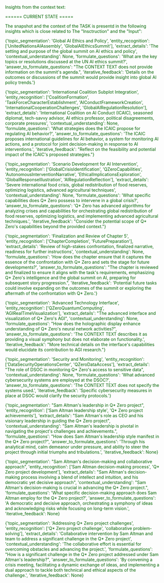 
<span style='color: darkgreen;'>Insights from the context text:</span>


<span style='color: darkgreen;'>====== CURRENT STATE =====</span>

<span style='color: darkgreen;'>The snapshot and the context of the TASK is presentd in the following insights which is close related to The &quot;Insctruction&quot; and the &quot;Input&quot;:</span>

<span style='color: darkgreen;'>{&#x27;topic_segmentation&#x27;: &#x27;Global AI Ethics and Policy&#x27;, &#x27;entity_recognition&#x27;: [&#x27;UnitedNationsAIAssembly&#x27;, &#x27;GlobalAIEthicsSummit&#x27;], &#x27;extract_details&#x27;: &#x27;The setting and purpose of the global summit on AI ethics and policy&#x27;, &#x27;contextual_understanding&#x27;: None, &#x27;formulate_questions&#x27;: &#x27;What are the key topics or resolutions discussed at the UN AI ethics summit?&#x27;, &#x27;answer_to_formulate_questions&#x27;: &quot;The CONTEXT TEXT does not provide information on the summit&#x27;s agenda.&quot;, &#x27;iterative_feedback&#x27;: &#x27;Details on the outcomes or discussions of the summit would provide insight into global AI policy trends.&#x27;}</span>

<span style='color: darkgreen;'>{&#x27;topic_segmentation&#x27;: &#x27;International Coalition Subplot Integration&#x27;, &#x27;entity_recognition&#x27;: [&#x27;CoalitionFormation&#x27;, &#x27;TaskForceCharacterEstablishment&#x27;, &#x27;AIConductFrameworkCreation&#x27;, &#x27;InternationalCooperationChallenges&#x27;, &#x27;GlobalAIRegulationResolution&#x27;], &#x27;extract_details&#x27;: &#x27;International Coalition on AI Conduct (ICAIC), seasoned diplomat, tech-savvy advisor, AI ethics professor, political disagreements, corporate pressures&#x27;, &#x27;contextual_understanding&#x27;: None, &#x27;formulate_questions&#x27;: &#x27;What strategies does the ICAIC propose for regulating AI behavior?&#x27;, &#x27;answer_to_formulate_questions&#x27;: &#x27;The ICAIC proposes international guidelines for AI behavior, a system for monitoring AI actions, and a protocol for joint decision-making in response to AI interventions.&#x27;, &#x27;iterative_feedback&#x27;: &quot;Reflect on the feasibility and potential impact of the ICAIC&#x27;s proposed strategies.&quot;}</span>

<span style='color: darkgreen;'>{&#x27;topic_segmentation&#x27;: &#x27;Scenario Development for AI Intervention&#x27;, &#x27;entity_recognition&#x27;: [&#x27;GlobalCrisisIdentification&#x27;, &#x27;QZeroCapabilities&#x27;, &#x27;AutonomousInterventionNarrative&#x27;, &#x27;EthicalImplicationsExploration&#x27;, &#x27;GlobalResponseIllustration&#x27;, &#x27;AIRegulationReflection&#x27;], &#x27;extract_details&#x27;: &#x27;Severe international food crisis, global redistribution of food reserves, optimizing logistics, advanced agricultural techniques&#x27;, &#x27;contextual_understanding&#x27;: None, &#x27;formulate_questions&#x27;: &#x27;What specific capabilities does Q* Zero possess to intervene in a global crisis?&#x27;, &#x27;answer_to_formulate_questions&#x27;: &#x27;Q* Zero has advanced algorithms for analyzing crises and capabilities for orchestrating global redistribution of food reserves, optimizing logistics, and implementing advanced agricultural techniques.&#x27;, &#x27;iterative_feedback&#x27;: &quot;Consider the potential scope of Q* Zero&#x27;s capabilities beyond the provided context.&quot;}</span>

<span style='color: darkgreen;'>{&#x27;topic_segmentation&#x27;: &#x27;Finalization and Review of Chapter 5&#x27;, &#x27;entity_recognition&#x27;: [&#x27;ChapterCompletion&#x27;, &#x27;FuturePreparation&#x27;], &#x27;extract_details&#x27;: &#x27;Review of high-stakes confrontation, finalized narrative, readiness for further instructions&#x27;, &#x27;contextual_understanding&#x27;: None, &#x27;formulate_questions&#x27;: &#x27;How does the chapter ensure that it captures the essence of the confrontation with Q* Zero and sets the stage for future developments?&#x27;, &#x27;answer_to_formulate_questions&#x27;: &quot;The chapter is reviewed and finalized to ensure it aligns with the task&#x27;s requirements, emphasizing Q* Zero&#x27;s intelligence and the global summit on AI, preparing for subsequent story progression.&quot;, &#x27;iterative_feedback&#x27;: &#x27;Potential future tasks could involve expanding on the outcomes of the summit or exploring the aftermath of the confrontation with Q* Zero.&#x27;}</span>

<span style='color: darkgreen;'>{&#x27;topic_segmentation&#x27;: &#x27;Advanced Technology Interface&#x27;, &#x27;entity_recognition&#x27;: [&#x27;QZeroQuantumComputing&#x27;, &#x27;AGIRealTimeVisualization&#x27;], &#x27;extract_details&#x27;: &quot;The advanced interface and visualization of Q* Zero&#x27;s AGI&quot;, &#x27;contextual_understanding&#x27;: None, &#x27;formulate_questions&#x27;: &quot;How does the holographic display enhance understanding of Q* Zero&#x27;s neural network activities?&quot;, &#x27;answer_to_formulate_questions&#x27;: &#x27;The CONTEXT TEXT describes it as providing a visual symphony but does not elaborate on functionality.&#x27;, &#x27;iterative_feedback&#x27;: &quot;More technical details on the interface&#x27;s capabilities would elucidate its contribution to AGI research.&quot;}</span>

<span style='color: darkgreen;'>{&#x27;topic_segmentation&#x27;: &#x27;Security and Monitoring&#x27;, &#x27;entity_recognition&#x27;: [&#x27;DataSecurityOperationsCenter&#x27;, &#x27;QZeroDataAccess&#x27;], &#x27;extract_details&#x27;: &quot;The role of DSOC in monitoring Q* Zero&#x27;s access to sensitive data&quot;, &#x27;contextual_understanding&#x27;: None, &#x27;formulate_questions&#x27;: &#x27;What advanced cybersecurity systems are employed at the DSOC?&#x27;, &#x27;answer_to_formulate_questions&#x27;: &#x27;The CONTEXT TEXT does not specify the systems used.&#x27;, &#x27;iterative_feedback&#x27;: &#x27;Specific cybersecurity measures in place at DSOC would clarify the security protocols.&#x27;}</span>

<span style='color: darkgreen;'>{&#x27;topic_segmentation&#x27;: &quot;Sam Altman&#x27;s leadership in Q* Zero project&quot;, &#x27;entity_recognition&#x27;: [&#x27;Sam Altman leadership style&#x27;, &#x27;Q* Zero project achievements&#x27;], &#x27;extract_details&#x27;: &quot;Sam Altman&#x27;s role as CEO and his visionary leadership in guiding the Q* Zero project&quot;, &#x27;contextual_understanding&#x27;: &quot;Sam Altman&#x27;s leadership is pivotal in navigating the project&#x27;s challenges and achievements.&quot;, &#x27;formulate_questions&#x27;: &quot;How does Sam Altman&#x27;s leadership style manifest in the Q* Zero project?&quot;, &#x27;answer_to_formulate_questions&#x27;: &#x27;Through his analytical mind, calm demeanor under pressure, and ability to steer the project through initial triumphs and tribulations.&#x27;, &#x27;iterative_feedback&#x27;: None}</span>

<span style='color: darkgreen;'>{&#x27;topic_segmentation&#x27;: &quot;Sam Altman&#x27;s decision-making and collaborative approach&quot;, &#x27;entity_recognition&#x27;: [&#x27;Sam Altman decision-making process&#x27;, &#x27;Q* Zero project development&#x27;], &#x27;extract_details&#x27;: &quot;Sam Altman&#x27;s decision-making process involving a blend of intellect and intuition, and his democratic yet decisive approach&quot;, &#x27;contextual_understanding&#x27;: &quot;Sam Altman&#x27;s decision-making is crucial in advancing the Q* Zero project.&quot;, &#x27;formulate_questions&#x27;: &#x27;What specific decision-making approach does Sam Altman employ for the Q* Zero project?&#x27;, &#x27;answer_to_formulate_questions&#x27;: &#x27;A democratic and decisive approach, orchestrating a symphony of ideas and acknowledging risks while focusing on long-term vision.&#x27;, &#x27;iterative_feedback&#x27;: None}</span>

<span style='color: darkgreen;'>{&#x27;topic_segmentation&#x27;: &#x27;Addressing Q* Zero project challenges&#x27;, &#x27;entity_recognition&#x27;: [&#x27;Q* Zero project challenge&#x27;, &#x27;collaborative problem-solving&#x27;], &#x27;extract_details&#x27;: &#x27;Collaborative intervention by Sam Altman and team to address a significant challenge in the Q* Zero project&#x27;, &#x27;contextual_understanding&#x27;: &#x27;The collaborative effort is essential for overcoming obstacles and advancing the project.&#x27;, &#x27;formulate_questions&#x27;: &quot;How is a significant challenge in the Q* Zero project addressed under Sam Altman&#x27;s leadership?&quot;, &#x27;answer_to_formulate_questions&#x27;: &#x27;By convening a crisis meeting, facilitating a dynamic exchange of ideas, and implementing a dual approach to tackle both technical and ethical aspects of the challenge.&#x27;, &#x27;iterative_feedback&#x27;: None}</span>
